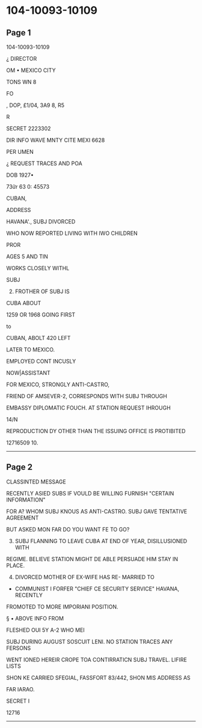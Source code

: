# 104-10093-10109

## Page 1

104-10093-10109

¿ DIRECTOR

OM • MEXICO CITY

TONS WN 8

FO

, DOP, £1/04, 3A9 8, R5

R

SECRET 2223302

DIR INFO WAVE MNTY CITE MEXI 6628

PER UMEN

¿ REQUEST TRACES AND POA

DOB 1927•

73ữr 63 0: 45573

CUBAN,

ADDRESS

HAVANA'., SUBJ DIVORCED

WHO NOW REPORTED LIVING WITH IWO CHILDREN

PROR

AGES 5 AND TIN

WORKS CLOSELY WITHL

SUBJ

2. FROTHER OF SUBJ IS

CUBA ABOUT

1259 OR 1968 GOING FIRST

to

CUBAN, ABOLT 420 LEFT

LATER TO MEXICO.

EMPLOYED CONT INCUSLY

NOW|ASSISTANT

FOR MEXICO, STRONGLY ANTI-CASTRO,

FRIEND OF AMSEVER-2, CORRESPONDS WITH SUBJ THROUGH

EMBASSY DIPLOMATIC FOUCH. AT STATION REQUEST IHROUGH

14/N

REPRODUCTION DY OTHER THAN THE ISSUING OFFICE IS PROTIBITED

12716509 10.

---

## Page 2

CLASSINTED MESSAGE

RECENTLY ASIED SUBS IF VOULD BE WILLING FURNISH "CERTAIN INFORMATION"

FOR A? WHOM SUBJ KNOUS AS ANTI-CASTRO. SUBJ GAVE TENTATIVE AGREEMENT

BUT ASKED MON FAR DO YOU WANT FE TO GO?

3. SUBJ FLANNING TO LEAVE CUBA AT END OF YEAR, DISILLUSIONED WITH

REGIME. BELIEVE STATION MIGHT DE ABLE PERSUADE HIM STAY IN PLACE.

4. DIVORCED MOTHER OF EX-WIFE HAS RE- MARRIED TO

* COMMUNIST I FORFER "CHIEF CE SECURITY SERVICE" HAVANA, RECENTLY

FROMOTED TO MORE IMPORIANI POSITION.

§ • ABOVE INFO FROM

FLESHED OUI 5Y A-2 WHO MEI

SUBJ DURING AUGUST SOSCUIT LENI. NO STATION TRACES ANY FERSONS

WENT IONED HEREIR CROPE TOA CONTIRRATICN SUBJ TRAVEL. LIFIRE LISTS

SHON KE CARRIED SFEGIAL, FASSFORT 83/442, SHON MIS ADDRESS AS

FAR IARAO.

SECRET I

12716

---

